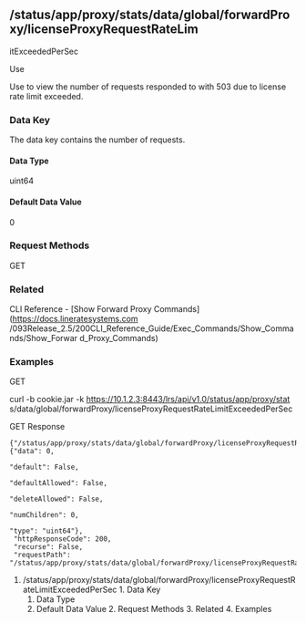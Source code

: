## /status/app/proxy/stats/data/global/forwardProxy/licenseProxyRequestRateLim
itExceededPerSec

Use

Use to view the number of requests responded to with 503 due to license rate
limit exceeded.

### Data Key

The data key contains the number of requests.

#### Data Type

uint64

#### Default Data Value

0

### Request Methods

GET

### Related

CLI Reference - [Show Forward Proxy Commands](https://docs.lineratesystems.com
/093Release_2.5/200CLI_Reference_Guide/Exec_Commands/Show_Commands/Show_Forwar
d_Proxy_Commands)

### Examples

GET

curl -b cookie.jar -k https://10.1.2.3:8443/lrs/api/v1.0/status/app/proxy/stat
s/data/global/forwardProxy/licenseProxyRequestRateLimitExceededPerSec

GET Response

    
    {"/status/app/proxy/stats/data/global/forwardProxy/licenseProxyRequestRateLimitExceededPerSec": {"data": 0,
                                                                                                      "default": False,
                                                                                                      "defaultAllowed": False,
                                                                                                      "deleteAllowed": False,
                                                                                                      "numChildren": 0,
                                                                                                      "type": "uint64"},
     "httpResponseCode": 200,
     "recurse": False,
     "requestPath": "/status/app/proxy/stats/data/global/forwardProxy/licenseProxyRequestRateLimitExceededPerSec"}
    

  1. /status/app/proxy/stats/data/global/forwardProxy/licenseProxyRequestRateLimitExceededPerSec
    1. Data Key
      1. Data Type
      2. Default Data Value
    2. Request Methods
    3. Related
    4. Examples

